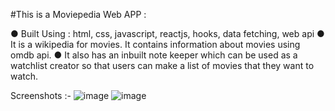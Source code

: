  #This is a Moviepedia Web APP :
 
●	Built Using : html, css, javascript, reactjs, hooks, data fetching, web api
●	It is a wikipedia for movies. It contains information about movies using omdb api.
●	It also has an inbuilt note keeper which can be used as a watchlist creator so that users can make a list of movies that they want to watch.
 
Screenshots :-
![image](https://user-images.githubusercontent.com/62214620/185144421-5da825ce-5725-46fc-a3dc-220d3980da84.png)
![image](https://user-images.githubusercontent.com/62214620/185144504-22237e99-c5cf-42b2-8cb9-f600066aa17b.png)
